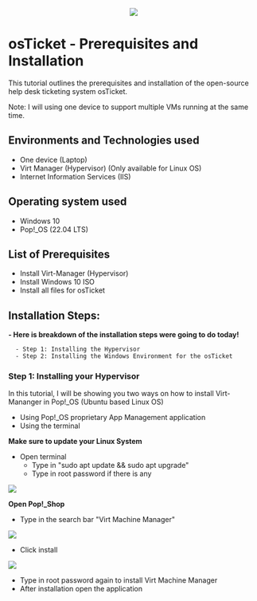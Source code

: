 <p align="center">
<img src="https://github.com/jrgomez21/osTicket-prereqs/assets/173424242/805a4a0f-2297-43da-889c-b4b551e7203b"
</p>

<h1> osTicket - Prerequisites and Installation </h1>

This tutorial outlines the prerequisites and installation of the open-source help desk ticketing system osTicket.

Note: I will using one device to support multiple VMs running at the same time.

<h2> Environments and Technologies used </h2>

- One device (Laptop)
- Virt Manager (Hypervisor) (Only available for Linux OS)
- Internet Information Services (IIS)

<h2> Operating system used </h2>

- Windows 10
- Pop!_OS (22.04 LTS)

<h2> List of Prerequisites </h2>

- Install Virt-Manager (Hypervisor)
- Install Windows 10 ISO
- Install all files for osTicket

<h2> Installation Steps: </h2>
<b> - Here is breakdown of the installation steps were going to do today! </b>

      - Step 1: Installing the Hypervisor
      - Step 2: Installing the Windows Environment for the osTicket
      
<h3> Step 1: Installing your Hypervisor </h3>

In this tutorial, I will be showing you two ways on how to install Virt-Mananger in Pop!_OS (Ubuntu based Linux OS)

- Using Pop!_OS proprietary App Management application
- Using the terminal
   
<b> Make sure to update your Linux System </b>
   - Open terminal
      - Type in "sudo apt update && sudo apt upgrade"
      - Type in root password if there is any
<p>
   <img src="https://github.com/jrgomez21/osTicket-prereqs/assets/173424242/18f292ab-5d81-4adf-ab49-02632d353d01"
</p>

<b> Open Pop!_Shop </b>
   - Type in the search bar "Virt Machine Manager"
<p>
   <img src="https://github.com/jrgomez21/osTicket-prereqs/assets/173424242/6e8e20a7-a91b-4d70-8320-ed71a1bcdd6a"
</p>

   - Click install
<p> 
   <img src="https://github.com/jrgomez21/osTicket-prereqs/assets/173424242/2601c61c-fd43-42e9-ae1c-8731a090f3e8"
</p>
   
- Type in root password again to install Virt Machine Manager
- After installation open the application

<p> 
   <img src=""
</p>
